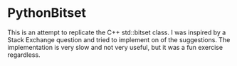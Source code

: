 # PythonBitset
This is an attempt to replicate the C++ std::bitset class. I was inspired by a Stack Exchange question and tried to implement on of the suggestions. The implementation is very slow and not very useful, but it was a fun exercise regardless.
